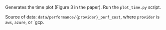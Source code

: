 
Generates the time plot (Figure 3 in the paper). Run the `plot_time.py` script.

Source of data: `data/performance/{provider}_perf_cost`, where `provider` is `aws`, `azure`, or `gcp.
